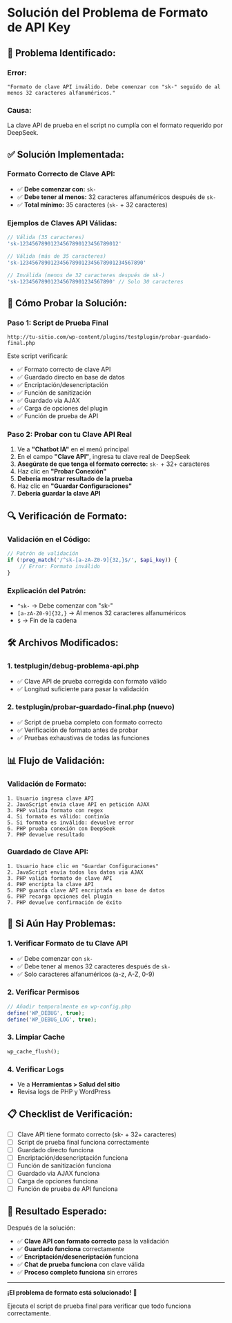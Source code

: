 # Solución del Problema de Formato de API Key

## 🔧 **Problema Identificado:**

### **Error:**
```
"Formato de clave API inválido. Debe comenzar con "sk-" seguido de al menos 32 caracteres alfanuméricos."
```

### **Causa:**
La clave API de prueba en el script no cumplía con el formato requerido por DeepSeek.

## ✅ **Solución Implementada:**

### **Formato Correcto de Clave API:**
- ✅ **Debe comenzar con:** `sk-`
- ✅ **Debe tener al menos:** 32 caracteres alfanuméricos después de `sk-`
- ✅ **Total mínimo:** 35 caracteres (`sk-` + 32 caracteres)

### **Ejemplos de Claves API Válidas:**
```php
// Válida (35 caracteres)
'sk-12345678901234567890123456789012'

// Válida (más de 35 caracteres)
'sk-1234567890123456789012345678901234567890'

// Inválida (menos de 32 caracteres después de sk-)
'sk-123456789012345678901234567890' // Solo 30 caracteres
```

## 🚀 **Cómo Probar la Solución:**

### **Paso 1: Script de Prueba Final**
```
http://tu-sitio.com/wp-content/plugins/testplugin/probar-guardado-final.php
```

Este script verificará:
- ✅ Formato correcto de clave API
- ✅ Guardado directo en base de datos
- ✅ Encriptación/desencriptación
- ✅ Función de sanitización
- ✅ Guardado via AJAX
- ✅ Carga de opciones del plugin
- ✅ Función de prueba de API

### **Paso 2: Probar con tu Clave API Real**
1. Ve a **"Chatbot IA"** en el menú principal
2. En el campo **"Clave API"**, ingresa tu clave real de DeepSeek
3. **Asegúrate de que tenga el formato correcto:** `sk-` + 32+ caracteres
4. Haz clic en **"Probar Conexión"**
5. **Debería mostrar resultado de la prueba**
6. Haz clic en **"Guardar Configuraciones"**
7. **Debería guardar la clave API**

## 🔍 **Verificación de Formato:**

### **Validación en el Código:**
```php
// Patrón de validación
if (!preg_match('/^sk-[a-zA-Z0-9]{32,}$/', $api_key)) {
    // Error: Formato inválido
}
```

### **Explicación del Patrón:**
- `^sk-` → Debe comenzar con "sk-"
- `[a-zA-Z0-9]{32,}` → Al menos 32 caracteres alfanuméricos
- `$` → Fin de la cadena

## 🛠️ **Archivos Modificados:**

### **1. testplugin/debug-problema-api.php**
- ✅ Clave API de prueba corregida con formato válido
- ✅ Longitud suficiente para pasar la validación

### **2. testplugin/probar-guardado-final.php (nuevo)**
- ✅ Script de prueba completo con formato correcto
- ✅ Verificación de formato antes de probar
- ✅ Pruebas exhaustivas de todas las funciones

## 📊 **Flujo de Validación:**

### **Validación de Formato:**
```
1. Usuario ingresa clave API
2. JavaScript envía clave API en petición AJAX
3. PHP valida formato con regex
4. Si formato es válido: continúa
5. Si formato es inválido: devuelve error
6. PHP prueba conexión con DeepSeek
7. PHP devuelve resultado
```

### **Guardado de Clave API:**
```
1. Usuario hace clic en "Guardar Configuraciones"
2. JavaScript envía todos los datos via AJAX
3. PHP valida formato de clave API
4. PHP encripta la clave API
5. PHP guarda clave API encriptada en base de datos
6. PHP recarga opciones del plugin
7. PHP devuelve confirmación de éxito
```

## 🚨 **Si Aún Hay Problemas:**

### **1. Verificar Formato de tu Clave API**
- ✅ Debe comenzar con `sk-`
- ✅ Debe tener al menos 32 caracteres después de `sk-`
- ✅ Solo caracteres alfanuméricos (a-z, A-Z, 0-9)

### **2. Verificar Permisos**
```php
// Añadir temporalmente en wp-config.php
define('WP_DEBUG', true);
define('WP_DEBUG_LOG', true);
```

### **3. Limpiar Cache**
```php
wp_cache_flush();
```

### **4. Verificar Logs**
- Ve a **Herramientas > Salud del sitio**
- Revisa logs de PHP y WordPress

## 📋 **Checklist de Verificación:**

- [ ] Clave API tiene formato correcto (sk- + 32+ caracteres)
- [ ] Script de prueba final funciona correctamente
- [ ] Guardado directo funciona
- [ ] Encriptación/desencriptación funciona
- [ ] Función de sanitización funciona
- [ ] Guardado via AJAX funciona
- [ ] Carga de opciones funciona
- [ ] Función de prueba de API funciona

## 🎯 **Resultado Esperado:**

Después de la solución:
- ✅ **Clave API con formato correcto** pasa la validación
- ✅ **Guardado funciona** correctamente
- ✅ **Encriptación/desencriptación** funciona
- ✅ **Chat de prueba funciona** con clave válida
- ✅ **Proceso completo funciona** sin errores

---

**¡El problema de formato está solucionado!** 🎉

Ejecuta el script de prueba final para verificar que todo funciona correctamente.

